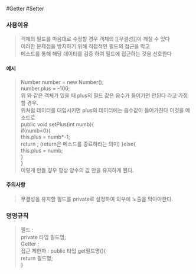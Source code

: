 #Getter #Setter
### 사용이유
>객체의 필드를 마음대로 수정할 경우 객체의 [[무결성]]이 깨질 수 있다  
>이러한 문제점을 방지하기 위해 직접적인 필드의 접근을 막고  
>메소드를 통해 해당 데이터를 검증 하여 필드에 접근하는 것을 선호한다  

#### 예시
> Number number = new Number();  
> number.plus = -100;  
> 위 와 같은 객체가 있을 때 plus의 필드 값은 음수가 들어가면 안된다 라고 가정 할 경우.  
> 위처럼 데이터를 대입시키면 plus의 데이터에는 음수값이 들어가진다 이것을 메소드로  
> public void setPlus(int numb){  
> if(numb<0){  
> 		 this.plus = numb\*-1;  
> 		 return ; (return은 메소드를 종료하라는 의미)
> 	}else{  
> 		this.plus = numb;  
> 	}  
> }  
> 이렇게 만들 경우 항상 양수의 값 만을 유지하게 된다.  

#### 주의사항
> 무결성을 유지할 필드를 private로 설정하여 외부에 노출을 막아야한다.  

### 명명규칙
> 필드 :  
> private 타입 필드명;  
> Getter :  
> 접근 제한자 : 
> public 타입 get필드명(){  
> return 필드명;  
> }  